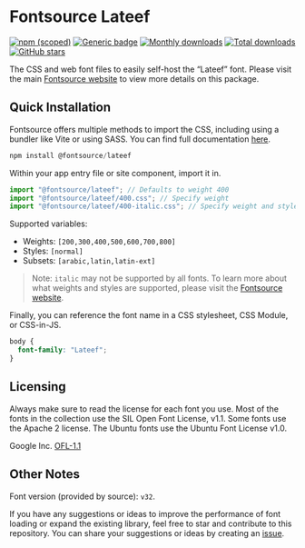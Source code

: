 # Fontsource Lateef

[![npm (scoped)](https://img.shields.io/npm/v/@fontsource/lateef?color=brightgreen)](https://www.npmjs.com/package/@fontsource/lateef) [![Generic badge](https://img.shields.io/badge/fontsource-passing-brightgreen)](https://github.com/fontsource/fontsource) [![Monthly downloads](https://badgen.net/npm/dm/@fontsource/lateef)](https://github.com/fontsource/fontsource) [![Total downloads](https://badgen.net/npm/dt/@fontsource/lateef)](https://github.com/fontsource/fontsource) [![GitHub stars](https://img.shields.io/github/stars/fontsource/fontsource.svg?style=social&label=Star)](https://github.com/fontsource/fontsource/stargazers)

The CSS and web font files to easily self-host the “Lateef” font. Please visit the main [Fontsource website](https://fontsource.org/fonts/lateef) to view more details on this package.

## Quick Installation

Fontsource offers multiple methods to import the CSS, including using a bundler like Vite or using SASS. You can find full documentation [here](https://fontsource.org/docs/getting-started/introduction).

```javascript
npm install @fontsource/lateef
```

Within your app entry file or site component, import it in.

```javascript
import "@fontsource/lateef"; // Defaults to weight 400
import "@fontsource/lateef/400.css"; // Specify weight
import "@fontsource/lateef/400-italic.css"; // Specify weight and style
```

Supported variables:
- Weights: `[200,300,400,500,600,700,800]`
- Styles: `[normal]`
- Subsets: `[arabic,latin,latin-ext]`

> Note: `italic` may not be supported by all fonts. To learn more about what weights and styles are supported, please visit the [Fontsource website](https://fontsource.org/fonts/lateef).

Finally, you can reference the font name in a CSS stylesheet, CSS Module, or CSS-in-JS.

```css
body {
  font-family: "Lateef";
}
```

## Licensing
Always make sure to read the license for each font you use. Most of the fonts in the collection use the SIL Open Font License, v1.1. Some fonts use the Apache 2 license. The Ubuntu fonts use the Ubuntu Font License v1.0.

Google Inc.
[OFL-1.1](http://scripts.sil.org/OFL)

## Other Notes
Font version (provided by source): `v32`.

If you have any suggestions or ideas to improve the performance of font loading or expand the existing library, feel free to star and contribute to this repository. You can share your suggestions or ideas by creating an [issue](https://github.com/fontsource/fontsource/issues).